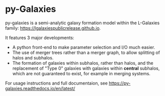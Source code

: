 # py-Galaxies

py-galaxies is a semi-analytic galaxy formation model within the L-Galaxies family: https://lgalaxiespublicrelease.github.io.

It features 3 major developments:

* A python front-end to make parameter selection and I/O much easier.
* The use of merger trees rather than a merger graph, to allow splitting of halos and subhalos.
* The formation of galaxies within subhalos, rather than halos, and the replacement of "Type 0" galaxies with galaxies within **central** subhalos, which are not guaranteed to exist, for example in merging systems.

For usage instructions and full documentaion, see https://py-galaxies.readthedocs.io/en/latest/
